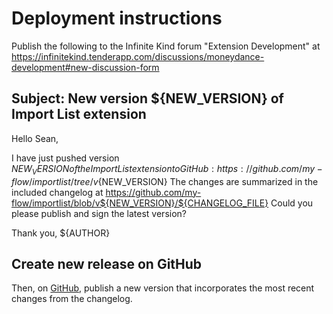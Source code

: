 # Deployment instructions
Publish the following to the Infinite Kind forum "Extension Development"
at https://infinitekind.tenderapp.com/discussions/moneydance-development#new-discussion-form

## Subject: New version ${NEW_VERSION} of Import List extension

Hello Sean,

I have just pushed version ${NEW_VERSION} of the Import List extension to GitHub: https://github.com/my-flow/importlist/tree/v${NEW_VERSION}
The changes are summarized in the included changelog at https://github.com/my-flow/importlist/blob/v${NEW_VERSION}/${CHANGELOG_FILE}
Could you please publish and sign the latest version?

Thank you,
${AUTHOR}

## Create new release on GitHub
Then, on [GitHub](https://github.com/my-flow/importlist/releases/new),
publish a new version that incorporates the most recent changes from the
changelog.
